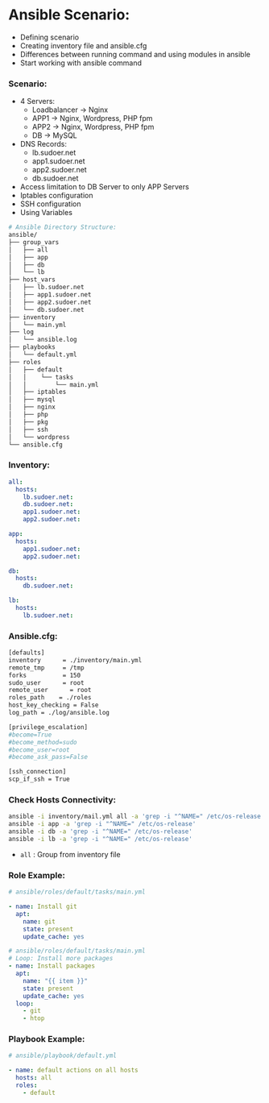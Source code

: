 # Ansible Scenario:

* Defining scenario
* Creating inventory file and ansible.cfg
* Differences between running command and using modules in ansible
* Start working with ansible command

### Scenario:
* 4 Servers:
  * Loadbalancer -> Nginx
  * APP1 -> Nginx, Wordpress, PHP fpm
  * APP2 -> Nginx, Wordpress, PHP fpm
  * DB -> MySQL
* DNS Records:
  * lb.sudoer.net
  * app1.sudoer.net
  * app2.sudoer.net
  * db.sudoer.net
* Access limitation to DB Server to only APP Servers
* Iptables configuration
* SSH configuration
* Using Variables

```sh
# Ansible Directory Structure:
ansible/
├── group_vars
│   ├── all
│   ├── app
│   ├── db
│   └── lb
├── host_vars
│   ├── lb.sudoer.net
│   ├── app1.sudoer.net
│   ├── app2.sudoer.net
│   └── db.sudoer.net
├── inventory
│   └── main.yml
├── log
│   └── ansible.log
├── playbooks
│   └── default.yml
├── roles
│   ├── default
│   │    └── tasks
│   │        └── main.yml
│   ├── iptables
│   ├── mysql
│   ├── nginx
│   ├── php
│   ├── pkg
│   ├── ssh
│   └── wordpress
└── ansible.cfg
```

### Inventory:
```yml
all:
  hosts:
    lb.sudoer.net:
    db.sudoer.net:
    app1.sudoer.net:
    app2.sudoer.net:

app:
  hosts:
    app1.sudoer.net:
    app2.sudoer.net:

db:
  hosts:
    db.sudoer.net:

lb:
  hosts:
    lb.sudoer.net:
```

### Ansible.cfg:
```sh
[defaults]
inventory      = ./inventory/main.yml
remote_tmp     = /tmp
forks          = 150
sudo_user      = root
remote_user		 = root
roles_path    = ./roles
host_key_checking = False
log_path = ./log/ansible.log

[privilege_escalation]
#become=True
#become_method=sudo
#become_user=root
#become_ask_pass=False

[ssh_connection]
scp_if_ssh = True
```

### Check Hosts Connectivity:
```sh
ansible -i inventory/mail.yml all -a 'grep -i "^NAME=" /etc/os-release'
ansible -i app -a 'grep -i "^NAME=" /etc/os-release'
ansible -i db -a 'grep -i "^NAME=" /etc/os-release'
ansible -i lb -a 'grep -i "^NAME=" /etc/os-release'
```
* `all` : Group from inventory file

### Role Example:
```yml
# ansible/roles/default/tasks/main.yml

- name: Install git
  apt:
    name: git
    state: present
    update_cache: yes
```
```yml
# ansible/roles/default/tasks/main.yml
# Loop: Install more packages
- name: Install packages
  apt:
    name: "{{ item }}"
    state: present
    update_cache: yes
  loop:
    - git
    - htop
```

### Playbook Example:
```yml
# ansible/playbook/default.yml

- name: default actions on all hosts
  hosts: all
  roles:
    - default
```


